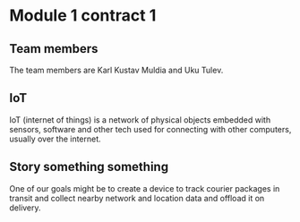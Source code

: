 # Module 1 contract 1

## Team members
The team members are Karl Kustav Muldia and Uku Tulev.

## IoT 
IoT (internet of things) is a network of physical objects embedded with sensors, software and other tech used for connecting with other computers, usually over the internet.

## Story something something
One of our goals might be to create a device to track courier packages in transit and collect nearby network and location data and offload it on delivery.

